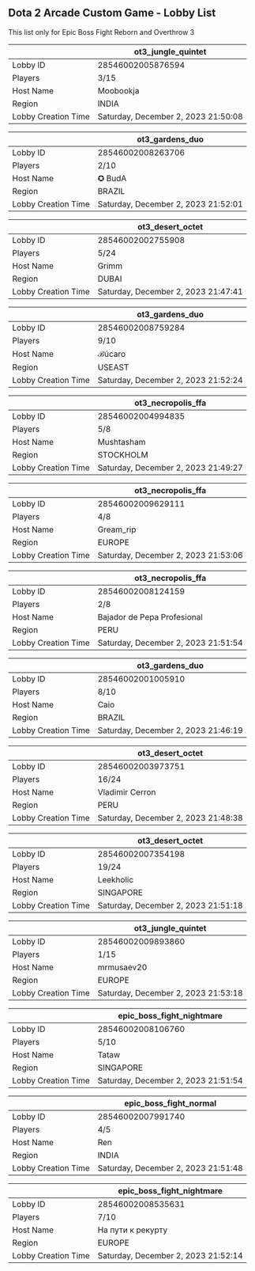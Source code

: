 ## Dota 2 Arcade Custom Game - Lobby List

This list only for Epic Boss Fight Reborn and Overthrow 3

|  | ot3_jungle_quintet |
| ------ | ------ |
| Lobby ID | 28546002005876594 |
| Players | 3/15 |
| Host Name | Moobookja |
| Region | INDIA |
| Lobby Creation Time | Saturday, December 2, 2023 21:50:08 |


|  | ot3_gardens_duo |
| ------ | ------ |
| Lobby ID | 28546002008263706 |
| Players | 2/10 |
| Host Name | ✪ BudA |
| Region | BRAZIL |
| Lobby Creation Time | Saturday, December 2, 2023 21:52:01 |


|  | ot3_desert_octet |
| ------ | ------ |
| Lobby ID | 28546002002755908 |
| Players | 5/24 |
| Host Name | Grimm |
| Region | DUBAI |
| Lobby Creation Time | Saturday, December 2, 2023 21:47:41 |


|  | ot3_gardens_duo |
| ------ | ------ |
| Lobby ID | 28546002008759284 |
| Players | 9/10 |
| Host Name | ℬúcaro |
| Region | USEAST |
| Lobby Creation Time | Saturday, December 2, 2023 21:52:24 |


|  | ot3_necropolis_ffa |
| ------ | ------ |
| Lobby ID | 28546002004994835 |
| Players | 5/8 |
| Host Name | Mushtasham |
| Region | STOCKHOLM |
| Lobby Creation Time | Saturday, December 2, 2023 21:49:27 |


|  | ot3_necropolis_ffa |
| ------ | ------ |
| Lobby ID | 28546002009629111 |
| Players | 4/8 |
| Host Name | Gream_rip |
| Region | EUROPE |
| Lobby Creation Time | Saturday, December 2, 2023 21:53:06 |


|  | ot3_necropolis_ffa |
| ------ | ------ |
| Lobby ID | 28546002008124159 |
| Players | 2/8 |
| Host Name | Bajador de Pepa Profesional |
| Region | PERU |
| Lobby Creation Time | Saturday, December 2, 2023 21:51:54 |


|  | ot3_gardens_duo |
| ------ | ------ |
| Lobby ID | 28546002001005910 |
| Players | 8/10 |
| Host Name | Caio |
| Region | BRAZIL |
| Lobby Creation Time | Saturday, December 2, 2023 21:46:19 |


|  | ot3_desert_octet |
| ------ | ------ |
| Lobby ID | 28546002003973751 |
| Players | 16/24 |
| Host Name | Vladimir Cerron |
| Region | PERU |
| Lobby Creation Time | Saturday, December 2, 2023 21:48:38 |


|  | ot3_desert_octet |
| ------ | ------ |
| Lobby ID | 28546002007354198 |
| Players | 19/24 |
| Host Name | Leekholic |
| Region | SINGAPORE |
| Lobby Creation Time | Saturday, December 2, 2023 21:51:18 |


|  | ot3_jungle_quintet |
| ------ | ------ |
| Lobby ID | 28546002009893860 |
| Players | 1/15 |
| Host Name | mrmusaev20 |
| Region | EUROPE |
| Lobby Creation Time | Saturday, December 2, 2023 21:53:18 |


|  | epic_boss_fight_nightmare |
| ------ | ------ |
| Lobby ID | 28546002008106760 |
| Players | 5/10 |
| Host Name | Tataw |
| Region | SINGAPORE |
| Lobby Creation Time | Saturday, December 2, 2023 21:51:54 |


|  | epic_boss_fight_normal |
| ------ | ------ |
| Lobby ID | 28546002007991740 |
| Players | 4/5 |
| Host Name | Ren |
| Region | INDIA |
| Lobby Creation Time | Saturday, December 2, 2023 21:51:48 |


|  | epic_boss_fight_nightmare |
| ------ | ------ |
| Lobby ID | 28546002008535631 |
| Players | 7/10 |
| Host Name | На пути к рекурту |
| Region | EUROPE |
| Lobby Creation Time | Saturday, December 2, 2023 21:52:14 |


